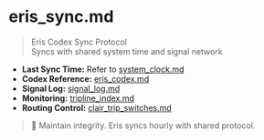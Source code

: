 # eris_sync.md

> Eris Codex Sync Protocol  
> Syncs with shared system time and signal network

- **Last Sync Time:** Refer to [system_clock.md](../shared/system_clock.md)
- **Codex Reference:** [eris_codex.md](eris_codex.md)
- **Signal Log:** [signal_log.md](signal_log.md)
- **Monitoring:** [tripline_index.md](../shared/tripline_index.md)
- **Routing Control:** [clair_trip_switches.md](../shared/clair_trip_switches.md)

> 🧠 Maintain integrity. Eris syncs hourly with shared protocol.
